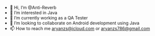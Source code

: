 - 👋 Hi, I’m @Anti-Reverb
- 👀 I’m interested in Java
- 🌱 I’m currently working as a QA Tester
- 💞️ I’m looking to collaborate on Android development using Java
- 📫 How to reach me aryanzs@icloud.com or aryanzs786@gmail.com

<!---
Anti-Reverb/Anti-Reverb is a ✨ special ✨ repository because its `README.md` (this file) appears on your GitHub profile.
You can click the Preview link to take a look at your changes.
--->
